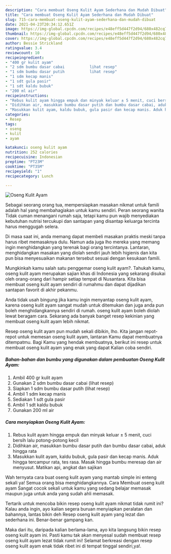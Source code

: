 ```yaml
---
description: "Cara membuat Oseng Kulit Ayam Sederhana dan Mudah Dibuat"
title: "Cara membuat Oseng Kulit Ayam Sederhana dan Mudah Dibuat"
slug: 715-cara-membuat-oseng-kulit-ayam-sederhana-dan-mudah-dibuat
date: 2021-04-23T20:34:12.651Z
image: https://img-global.cpcdn.com/recipes/e48eff5d447f2d94/680x482cq70/oseng-kulit-ayam-foto-resep-utama.jpg
thumbnail: https://img-global.cpcdn.com/recipes/e48eff5d447f2d94/680x482cq70/oseng-kulit-ayam-foto-resep-utama.jpg
cover: https://img-global.cpcdn.com/recipes/e48eff5d447f2d94/680x482cq70/oseng-kulit-ayam-foto-resep-utama.jpg
author: Bessie Strickland
ratingvalue: 3.4
reviewcount: 10
recipeingredient:
- "400 gr kulit ayam"
- "2 sdm bumbu dasar cabai           lihat resep"
- "1 sdm bumbu dasar putih           lihat resep"
- "1 sdm kecap manis"
- "1 sdt gula pasir"
- "1 sdt kaldu bubuk"
- "200 ml air"
recipeinstructions:
- "Rebus kulit ayam hingga empuk dan minyak keluar ± 5 menit, cuci bersih lalu potong-potong kecil"
- "Didihkan air, masukkan bumbu dasar putih dan bumbu dasar cabai, aduk hingga rata"
- "Masukkan kulit ayam, kaldu bubuk, gula pasir dan kecap manis. Aduk hingga tercampur rata, tes rasa. Masak hingga bumbu meresap dan air menyusut. Matikan api, angkat dan sajikan"
categories:
- Resep
tags:
- oseng
- kulit
- ayam

katakunci: oseng kulit ayam 
nutrition: 252 calories
recipecuisine: Indonesian
preptime: "PT23M"
cooktime: "PT35M"
recipeyield: "1"
recipecategory: Lunch

---
```



![Oseng Kulit Ayam](https://img-global.cpcdn.com/recipes/e48eff5d447f2d94/680x482cq70/oseng-kulit-ayam-foto-resep-utama.jpg)

Sebagai seorang orang tua, mempersiapkan masakan nikmat untuk famili adalah hal yang membahagiakan untuk kamu sendiri. Peran seorang  wanita Tidak cuman menangani rumah saja, tetapi kamu pun wajib menyediakan kebutuhan nutrisi tercukupi dan santapan yang disantap keluarga tercinta harus menggugah selera.

Di masa  saat ini, anda memang dapat membeli masakan praktis meski tanpa harus ribet memasaknya dulu. Namun ada juga lho mereka yang memang ingin menghidangkan yang terenak bagi orang tercintanya. Lantaran, menghidangkan masakan yang diolah sendiri jauh lebih higienis dan kita pun bisa menyesuaikan makanan tersebut sesuai dengan kesukaan famili. 



Mungkinkah kamu salah satu penggemar oseng kulit ayam?. Tahukah kamu, oseng kulit ayam merupakan sajian khas di Indonesia yang sekarang disukai oleh orang-orang dari hampir setiap tempat di Nusantara. Kita bisa membuat oseng kulit ayam sendiri di rumahmu dan dapat dijadikan santapan favorit di akhir pekanmu.

Anda tidak usah bingung jika kamu ingin menyantap oseng kulit ayam, karena oseng kulit ayam sangat mudah untuk ditemukan dan juga anda pun boleh menghidangkannya sendiri di rumah. oseng kulit ayam boleh diolah lewat beragam cara. Sekarang ada banyak banget resep kekinian yang membuat oseng kulit ayam lebih nikmat.

Resep oseng kulit ayam pun mudah sekali dibikin, lho. Kita jangan repot-repot untuk memesan oseng kulit ayam, lantaran Kamu dapat membuatnya ditempatmu. Bagi Kamu yang hendak membuatnya, berikut ini resep untuk membuat oseng kulit ayam yang enak yang dapat Kalian coba sendiri.

<!--inarticleads1-->

##### Bahan-bahan dan bumbu yang digunakan dalam pembuatan Oseng Kulit Ayam:

1. Ambil 400 gr kulit ayam
1. Gunakan 2 sdm bumbu dasar cabai           (lihat resep)
1. Siapkan 1 sdm bumbu dasar putih           (lihat resep)
1. Ambil 1 sdm kecap manis
1. Sediakan 1 sdt gula pasir
1. Ambil 1 sdt kaldu bubuk
1. Gunakan 200 ml air




<!--inarticleads2-->

##### Cara menyiapkan Oseng Kulit Ayam:

1. Rebus kulit ayam hingga empuk dan minyak keluar ± 5 menit, cuci bersih lalu potong-potong kecil
1. Didihkan air, masukkan bumbu dasar putih dan bumbu dasar cabai, aduk hingga rata
1. Masukkan kulit ayam, kaldu bubuk, gula pasir dan kecap manis. Aduk hingga tercampur rata, tes rasa. Masak hingga bumbu meresap dan air menyusut. Matikan api, angkat dan sajikan




Wah ternyata cara buat oseng kulit ayam yang mantab simple ini enteng sekali ya! Semua orang bisa menghidangkannya. Cara Membuat oseng kulit ayam Sangat cocok sekali untuk kamu yang sedang belajar memasak maupun juga untuk anda yang sudah ahli memasak.

Tertarik untuk mencoba bikin resep oseng kulit ayam nikmat tidak rumit ini? Kalau anda ingin, ayo kalian segera buruan menyiapkan peralatan dan bahannya, lantas bikin deh Resep oseng kulit ayam yang lezat dan sederhana ini. Benar-benar gampang kan. 

Maka dari itu, daripada kalian berlama-lama, ayo kita langsung bikin resep oseng kulit ayam ini. Pasti kamu tak akan menyesal sudah membuat resep oseng kulit ayam lezat tidak rumit ini! Selamat berkreasi dengan resep oseng kulit ayam enak tidak ribet ini di tempat tinggal sendiri,ya!.

